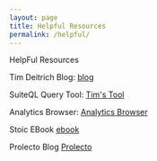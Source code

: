 ```yaml
---
layout: page
title: Helpful Resources
permalink: /helpful/
---
```


HelpFul Resources

Tim Deitrich Blog: 
        <a href="https://timdietrich.me/blog/" >blog</a>

SuiteQL Query Tool: 
        <a href="https://timdietrich.me/netsuite-suitescripts/suiteql-query-tool/" >Tim's Tool</a>

Analytics Browser: 
        <a href="https://system.netsuite.com/help/helpcenter/en_US/srbrowser/Browser2020_1/analytics/record/account.html">Analytics Browser</a>

Stoic EBook 
        <a href="https://stoic.software/archive/cookbooks/basic-query-src/">ebook</a>

Prolecto Blog 
        <a href="https://blog.prolecto.com/">Prolecto</a>
